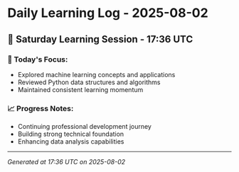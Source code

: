 # Daily Learning Log - 2025-08-02

## 📅 Saturday Learning Session - 17:36 UTC

### 🎯 Today's Focus:
- Explored machine learning concepts and applications
- Reviewed Python data structures and algorithms
- Maintained consistent learning momentum

### 📈 Progress Notes:
- Continuing professional development journey
- Building strong technical foundation
- Enhancing data analysis capabilities

---
*Generated at 17:36 UTC on 2025-08-02*
